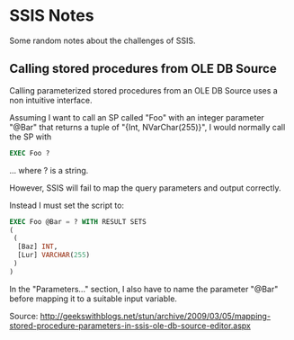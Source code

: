 # SSIS Notes

Some random notes about the challenges of SSIS.

## Calling stored procedures from OLE DB Source

Calling parameterized stored procedures from an OLE DB Source uses a non intuitive interface.

Assuming I want to call an SP called "Foo" with an integer parameter "@Bar" that returns a tuple of "{Int, NVarChar(255)}", I would normally call the SP with

```sql
EXEC Foo ?
```

... where ? is a string.

However, SSIS will fail to map the query parameters and output correctly.

Instead I must set the script to:

```sql
EXEC Foo @Bar = ? WITH RESULT SETS 
(
 ( 
  [Baz] INT,
  [Lur] VARCHAR(255)
 ) 
)
```

In the "Parameters..." section, I also have to name the parameter "@Bar" before mapping it to a suitable input variable.

Source: http://geekswithblogs.net/stun/archive/2009/03/05/mapping-stored-procedure-parameters-in-ssis-ole-db-source-editor.aspx